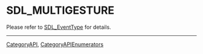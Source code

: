 # SDL_MULTIGESTURE

Please refer to [SDL_EventType](SDL_EventType) for details.

----
[CategoryAPI](CategoryAPI), [CategoryAPIEnumerators](CategoryAPIEnumerators)


